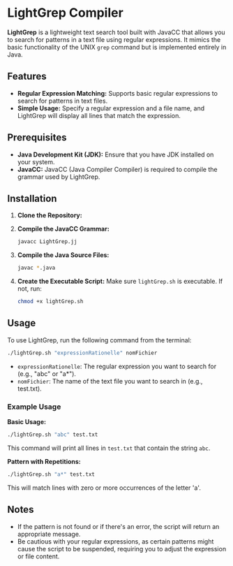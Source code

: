 # LightGrep Compiler

**LightGrep** is a lightweight text search tool built with JavaCC that allows you to search for patterns in a text file using regular expressions. It mimics the basic functionality of the UNIX `grep` command but is implemented entirely in Java.

## Features
- **Regular Expression Matching:** Supports basic regular expressions to search for patterns in text files.
- **Simple Usage:** Specify a regular expression and a file name, and LightGrep will display all lines that match the expression.

## Prerequisites
- **Java Development Kit (JDK):** Ensure that you have JDK installed on your system.
- **JavaCC:** JavaCC (Java Compiler Compiler) is required to compile the grammar used by LightGrep.

## Installation

1. **Clone the Repository:**

2. **Compile the JavaCC Grammar:**
   ```bash
   javacc LightGrep.jj
   ```

3. **Compile the Java Source Files:**
   ```bash
   javac *.java
   ```

4. **Create the Executable Script:** Make sure `lightGrep.sh` is executable. If not, run:
   ```bash
   chmod +x lightGrep.sh
   ```

## Usage

To use LightGrep, run the following command from the terminal:

```bash
./lightGrep.sh "expressionRationelle" nomFichier
```

- `expressionRationelle`: The regular expression you want to search for (e.g., "abc" or "a*").
- `nomFichier`: The name of the text file you want to search in (e.g., test.txt).

### Example Usage

**Basic Usage:**

```bash
./lightGrep.sh "abc" test.txt
```

This command will print all lines in `test.txt` that contain the string `abc`.

**Pattern with Repetitions:**

```bash
./lightGrep.sh "a*" test.txt
```

This will match lines with zero or more occurrences of the letter 'a'.

## Notes

- If the pattern is not found or if there's an error, the script will return an appropriate message.
- Be cautious with your regular expressions, as certain patterns might cause the script to be suspended, requiring you to adjust the expression or file content.

